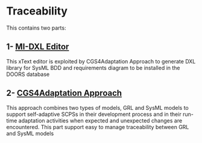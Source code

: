 # Traceability
This contains two parts:

## 1- [MI-DXL Editor](MI-DSL/)
This xText editor is exploited by CGS4Adaptation Approach to generate DXL library for SysML BDD and requirements diagram to be installed in the DOORS database

## 2- [CGS4Adaptation Approach](CGS4Adaptation/)
This approach combines two types of models, GRL and SysML models to support self-adaptive SCPSs in their development process and in their run-time adaptation activities when expected and unexpected changes are encountered. This part support easy to manage traceability between GRL and SysML models
